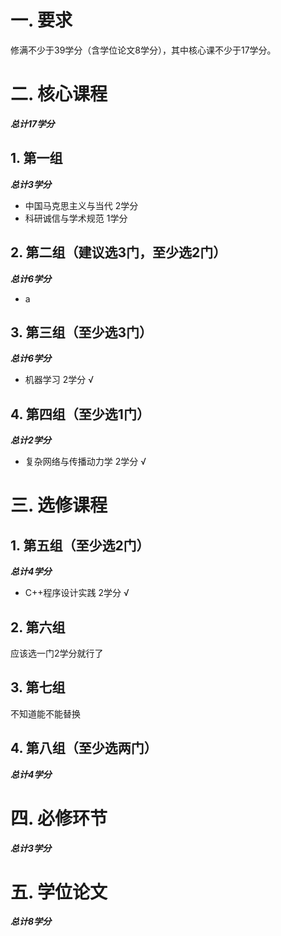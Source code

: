 # 一. 要求
修满不少于39学分（含学位论文8学分），其中核心课不少于17学分。
# 二. 核心课程
<i><b>总计17学分</b></i>
## 1. 第一组
<i><b>总计3学分</b></i>
- 中国马克思主义与当代 2学分
- 科研诚信与学术规范 1学分
## 2. 第二组（建议选3门，至少选2门）
<i><b>总计6学分</b></i>
- a
## 3. 第三组（至少选3门）
<i><b>总计6学分</b></i>
- 机器学习 2学分 √
## 4. 第四组（至少选1门）
<i><b>总计2学分</b></i>
- 复杂网络与传播动力学 2学分 √
# 三. 选修课程
## 1. 第五组（至少选2门）
<i><b>总计4学分</b></i>
- C++程序设计实践 2学分 √

## 2. 第六组
应该选一门2学分就行了
## 3. 第七组
不知道能不能替换
## 4. 第八组（至少选两门）
<i><b>总计4学分</b></i>
# 四. 必修环节
<i><b>总计3学分</b></i>
# 五. 学位论文
<i><b>总计8学分</b></i>